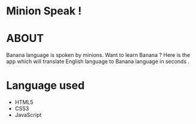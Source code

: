 # Minion Speak !

# ABOUT
Banana language is spoken by minions.
Want to learn Banana ? Here is the app which will translate English language to Banana language in seconds . 

# Language used 
- HTML5
- CSS3
- JavaScript
